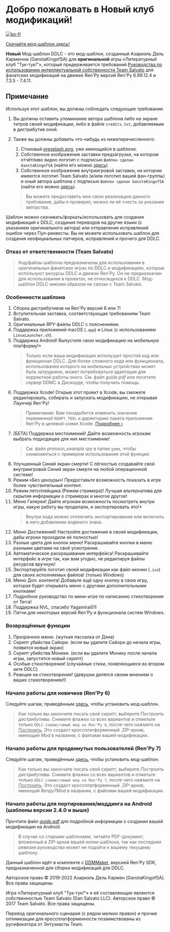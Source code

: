 # Добро пожаловать в Новый клуб модификаций!

[![ko-fi](https://www.ko-fi.com/img/githubbutton_sm.svg)](https://ko-fi.com/K3K22K8SU)

[<u>Скачайте мод-шаблон здесь!</u>](https://github.com/GanstaKingofSA/DDLCModTemplate2.0/releases/3.0.1)

**Новый** Мод-шаблон DDLC - это мод-шаблон, созданный Азариэль Дель Карменом (GanstaKingofSA) для **оригинальной** игры «Литературный клуб "Тук-тук!"», который придерживается требований [Руководства по использованию интеллектуальной собственности Team Salvato](http://teamsalvato.com/ip-guidelines/) для фанатских модификаций на движке Ren'Py версий Ren'Py 6.99.12.4 и 7.3.5 - 7.4.11.

## Примечание
Используя этот шаблон, вы должны соблюдать следующие требования:
1. Вы должны оставить упоминание автора шаблона либо на экране титров своей модификации, либо в файле `credits.txt`, добавляемым в дистрибутив оной.
2. Также вы должны добавить что-нибудь из нижеперечисленного:
   
   1. Стоковый [presplash.png](game/presplash.png), уже имеющийся в шаблоне.
   2. Собственное изображение заставки предзагрузки, на котором отчётливо видно логотип с подписью `Шаблон сделан GanstaKingofSA` (найти его можно [здесь](.github/IMAGES/TemplateMadeLogo.png)).
   3. Собственное изображение внутриигровой заставки, на котором имеются логотип Team Salvato (и/или логотип вашей фан-группы) и оный автора шаблона с подписью `Шаблон сделан GanstaKingofSA` (найти его можно [здесь](.github/IMAGES/TemplateMadeLogo.png)).
   > Вы можете предоставить мне свою реализацию данного требования, дабы я проверил, можно ли её счесть за указание авторства.

Шаблон можно скачивать/форкать/использовать для создания модификаций к DDLC, создания переводов на другие языки (с указанием оригинального автора) или отправления исправлений ошибок через Пул-реквесты. Вы не можете использовать шаблон для создания неофициальных патчеров, исправлений и прочего для DDLC.

### Отказ от ответственности (Team Salvato)
> Код/файлы шаблона предназначены для использования в оригинальных фанатских играх по DDLC и модификациях, которые используют ресурсы DDLC и движок Ren'Py. Он не предназначен для использования в проектах, не относящихся к DDLC. 
Мод-шаблон DDLC никоим образом не связан с Team Salvato.

### Особенности шаблона
1. Сборка дистрибутивов на Ren'Py версий 6 или 7!
2. Вступительная заставка, соответствующая требованиям Team Salvato.
3. Оригинальные RPY-файлы DDLC с пояснениями.
5. Поддержка приложений macOS (`.app`) и Linux (с использованием `LinuxLauncher.sh`).
6. Поддержка Android! Выпустите свою модификацию на мобильную платформу!\*
    > Только если ваша модификация использует простой код или функционал DDLC. Для более сложного кода или функционала, использование которого на мобильных устройствах может быть затруднено, может потребоваться адаптация для корректной работы оного. См. файл *guide.pdf* или посетите сервер DDMC в Дискорде, чтобы получить помощь.
7. Поддержка Xcode! Открыв этот проект в Xcode, вы сможете редактировать, собирать и запускать модификацию, не открывая Лаунчер Ren'Py!
    > Примечание: Вам понадобится изменить значение переменной `RENPY_TOOL` и директорию пакета приложения Ren'Py в целевой схеме Xcode. [Подробнее &rsaquo;](XCODE.md)
8. [БЕТА] Поддержка местоимений! Дайте возможность игрокам выбрать подходящее для них местоимение!
    > См. файл *pronoun_example.rpy* в папке `game`, чтобы ознакомиться с примером использования этой функции.
9. Улучшенный Синий экран смерти! С лёгкостью создавайте свой внутриигровой Синий экран смерти на любой операционной системе!
10. Режим «Без цензуры»! Предоставьте возможность показать в игре более чувствительный контент.
11. Режим летсплейщика (Режим стримера)! Лучшая альтернатива для скрытия информации о стримерах и многое другое!
12. Меню Галереи! Дайте игрокам возможность посмотреть внутри игры, какую работу вы проделали, и экспортировать это!\*
    > Внутри кода можно отключить экспортирование или включить в него добавление водяного знака.
13. Меню Достижений! Настройте достижения в своей модификации, дабы игроки проходили её полностью!
14. Разные цвета для кнопок меню! Раскрашивайте кнопки в меню разными цветами на своё усмотрение.
15. Автоматическое раскрашивание интерфейса! Раскрашивайте интерфейс в игре так, как вам угодно, не редактируя файлы ресурсов вручную!
16. Экспортируйте логотип своей модификации как файл иконки (`.ico`) для своих исполняемых файлов! (только Windows)
17. Меню Доп. контента! Добавьте ещё одну кнопку в свою игру, которая будет открывать меню с другими дополнительными кнопками!
17. Подробное руководство по мини-игре по написанию стихотворения от Terra!
18. Поддержка NVL, спасибо Yagamirai01!
19. Патчи для некоторых версий Ren'Py и функционала систем Windows.

### Возвращённые функции
1. Призрачное меню. (жуткая пасхалка от Дэна)
2. Скрипт убийства Сайори. (если вы удалите Сайори до начала игры, появится новый экран)
3. Скрипт убийства Моники. (если вы удалите Монику после начала игры, запустится новый скрипт)
4. Особые стихотворения! (случайные стихи, появляющиеся во втором акте DDLC)
5. Реакции на стихотворения! (девушки делятся своим мнением о ваших стихотворениях!)

### Начало работы для новичков (Ren'Py 6)
Следуйте шагам, приведённым [здесь](https://ganstakingofsa.github.io/information/guides/Installing-the-Mod-Template-Legacy.html), чтобы установить мод-шаблон.
> Как только вы закончите писать свой скрипт, выберите *Построить дистрибутивы*. Снимите флажки со всех вариантов и отметьте только `DDLC-совместимый мод на Ren'Py 6`, после чего нажмите на <u>Построить</u>. Это создаст кроссплатформенный .ZIP-архив, имеющий *Mod* в названии, с файлами вашей модификации.

### Начало работы для продвинутых пользователей (Ren'Py 7)
Следуйте шагам, приведённым [здесь](https://ganstakingofsa.github.io/information/guides/Installing-the-Mod-Template-Recent.html), чтобы установить мод-шаблон.
> Как только вы закончите писать свой скрипт, выберите *Построить дистрибутивы*. Снимите флажки со всех вариантов и отметьте только `DDLC-совместимый мод на Ren'Py 7`, после чего нажмите на <u>Построить</u>. Это создаст кроссплатформенный .ZIP-архив, имеющий *Renpy7Mod* в названии, с файлами вашей модификации.

### Начало работы для портирования/моддинга на Android (шаблоны версии 2.4.0 и выше)
Прочтите файл [*guide.pdf*](guide.pdf) для подробной информации о создании вашей модификации на Android.
> В случае со старыми шаблонами, читайте PDF-документ, вложенный в ZIP-архив вашей копии шаблона, так как последняя ревизия руководства может не подойти к вашему текущему шаблону.

Данный шаблон идёт в комплекте с [DDMMaker](https://github.com/GanstaKingofSA/DDLC-ModMaker/releases), версией Ren'Py SDK, предназначенной для сборки модификаций для DDLC.

Авторское право © 2019-2022 Азариэль Дель Кармен (GanstaKingofSA). Все права защищены.

Игра «Литературный клуб "Тук-тук!"» и её составляющие являются собственностью Team Salvato (Dan Salvato LLC). Авторское право © 2017 Team Salvato. Все права защищены.

Перевод оригинального сценария (с рядом мелких правок) и прочие оптимизации для кроссплатформенности позаимствованы из русификатора от Энтузиасты Team.
